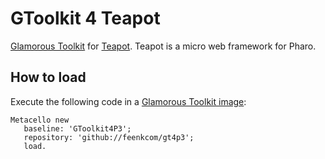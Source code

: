 # GToolkit 4 Teapot
[Glamorous Toolkit](https://github.com/feenkcom/gtoolkit) for [Teapot](https://github.com/zeroflag/Teapot). Teapot is a micro web framework for Pharo.

## How to load

Execute the following code in a [Glamorous Toolkit image](https://github.com/feenkcom/gtoolkit):
```
Metacello new
   baseline: 'GToolkit4P3';
   repository: 'github://feenkcom/gt4p3';
   load.
```
